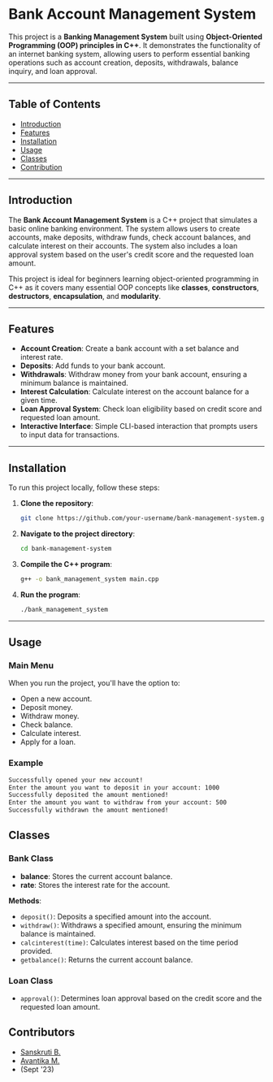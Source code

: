 # Bank Account Management System

This project is a **Banking Management System** built using **Object-Oriented Programming (OOP) principles in C++**. It demonstrates the functionality of an internet banking system, allowing users to perform essential banking operations such as account creation, deposits, withdrawals, balance inquiry, and loan approval.

---

## Table of Contents
- [Introduction](#introduction)
- [Features](#features)
- [Installation](#installation)
- [Usage](#usage)
- [Classes](#classes)
- [Contribution](#contribution)
---

## Introduction
The **Bank Account Management System** is a C++ project that simulates a basic online banking environment. The system allows users to create accounts, make deposits, withdraw funds, check account balances, and calculate interest on their accounts. The system also includes a loan approval system based on the user's credit score and the requested loan amount.

This project is ideal for beginners learning object-oriented programming in C++ as it covers many essential OOP concepts like **classes**, **constructors**, **destructors**, **encapsulation**, and **modularity**.

---

## Features
- **Account Creation**: Create a bank account with a set balance and interest rate.
- **Deposits**: Add funds to your bank account.
- **Withdrawals**: Withdraw money from your bank account, ensuring a minimum balance is maintained.
- **Interest Calculation**: Calculate interest on the account balance for a given time.
- **Loan Approval System**: Check loan eligibility based on credit score and requested loan amount.
- **Interactive Interface**: Simple CLI-based interaction that prompts users to input data for transactions.

---

## Installation
To run this project locally, follow these steps:

1. **Clone the repository**:
    ```bash
    git clone https://github.com/your-username/bank-management-system.git
    ```
2. **Navigate to the project directory**:
    ```bash
    cd bank-management-system
    ```
3. **Compile the C++ program**:
    ```bash
    g++ -o bank_management_system main.cpp
    ```
4. **Run the program**:
    ```bash
    ./bank_management_system
    ```

---

## Usage

### Main Menu
When you run the project, you'll have the option to:
- Open a new account.
- Deposit money.
- Withdraw money.
- Check balance.
- Calculate interest.
- Apply for a loan.

### Example
```bash
Successfully opened your new account!
Enter the amount you want to deposit in your account: 1000
Successfully deposited the amount mentioned!
Enter the amount you want to withdraw from your account: 500
Successfully withdrawn the amount mentioned!
```
## Classes

### Bank Class
- **balance**: Stores the current account balance.
- **rate**: Stores the interest rate for the account.

**Methods**:
- `deposit()`: Deposits a specified amount into the account.
- `withdraw()`: Withdraws a specified amount, ensuring the minimum balance is maintained.
- `calcinterest(time)`: Calculates interest based on the time period provided.
- `getbalance()`: Returns the current account balance.

### Loan Class
- `approval()`: Determines loan approval based on the credit score and the requested loan amount.

## Contributors
- <a href="https://github.com/sanskrutihere/">Sanskruti B.</a>
- <a href="https://github.com/ava-nti">Avantika M.</a>
- (Sept '23)

